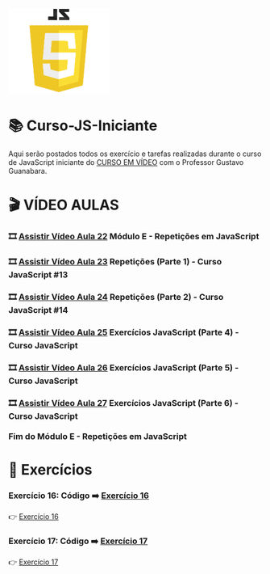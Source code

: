 ![image](https://github.com/leosviana/Curso-JS/blob/main/extras/imagem-js.png)

# :books: Curso-JS-Iniciante

Aqui serão postados todos os exercício e tarefas realizadas durante o curso de JavaScript iniciante do [CURSO EM VÍDEO](https://www.youtube.com/watch?v=1-w1RfGIov4&list=PLHz_AreHm4dlsK3Nr9GVvXCbpQyHQl1o1) com o Professor Gustavo Guanabara.

# :clapper: VÍDEO AULAS
### :film_strip: [Assistir Vídeo Aula 22](https://www.youtube.com/watch?v=3emz6rpcJyA&list=PLHz_AreHm4dlsK3Nr9GVvXCbpQyHQl1o1&index=22) Módulo E - Repetições em JavaScript<br>
### :film_strip: [Assistir Vídeo Aula 23](https://www.youtube.com/watch?v=5rZqYPKIwkY&list=PLHz_AreHm4dlsK3Nr9GVvXCbpQyHQl1o1&index=23) Repetições (Parte 1) - Curso JavaScript #13<br>
### :film_strip: [Assistir Vídeo Aula 24](https://www.youtube.com/watch?v=eX-lkN_Zahc&list=PLHz_AreHm4dlsK3Nr9GVvXCbpQyHQl1o1&index=24) Repetições (Parte 2) - Curso JavaScript #14<br>
### :film_strip: [Assistir Vídeo Aula 25](https://www.youtube.com/watch?v=6tyHypeY4-8&list=PLHz_AreHm4dlsK3Nr9GVvXCbpQyHQl1o1&index=25) Exercícios JavaScript (Parte 4) - Curso JavaScript<br>
### :film_strip: [Assistir Vídeo Aula 26](https://www.youtube.com/watch?v=oMNbc_LFz8w&list=PLHz_AreHm4dlsK3Nr9GVvXCbpQyHQl1o1&index=26) Exercícios JavaScript (Parte 5) - Curso JavaScript<br>
### :film_strip: [Assistir Vídeo Aula 27](https://www.youtube.com/watch?v=mfHAQ-4Rspw&list=PLHz_AreHm4dlsK3Nr9GVvXCbpQyHQl1o1&index=27) Exercícios JavaScript (Parte 6) - Curso JavaScript<br><br>Fim do Módulo E - Repetições em JavaScript<br>

# :scroll: Exercícios
### Exercício 16: Código :arrow_right: [Exercício 16](https://github.com/leosviana/Curso-JS/blob/main/Modulo%20D/exercicios/aula13/ex016.js)<br> 
:point_right: [Exercício 16](https://leosviana.github.io/Curso-JS-Iniciante/Modulo%20D/exercicios/aula13/ex016.js)<br>
### Exercício 17: Código :arrow_right: [Exercício 17](https://github.com/leosviana/Curso-JS/blob/main/Modulo%20D/exercicios/aula14/ex017.js)<br> 
:point_right: [Exercício 17](https://leosviana.github.io/Curso-JS-Iniciante/Modulo%20D/exercicios/aula14/ex017.js)<br>
